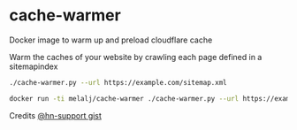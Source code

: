 # cache-warmer

Docker image to warm up and preload cloudflare cache

Warm the caches of your website by crawling each page defined in a sitemapindex

```bash
./cache-warmer.py --url https://example.com/sitemap.xml
```

```bash
docker run -ti melalj/cache-warmer ./cache-warmer.py --url https://example.com/sitemap.xml

```

Credits [@hn-support gist](https://gist.github.com/hn-support/bc7cc401e3603a848a4dec4b18f3a78d)
